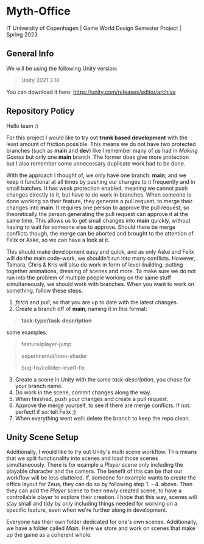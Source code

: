 # Myth-Office
IT University of Copenhagen | Game World Design Semester Project | Spring 2023
## General Info
We will be using the following Unity version:

> Unity 2021.3.18

You can download it here: https://unity.com/releases/editor/archive

## Repository Policy
Hello team :)

For this project I would like to try out **trunk based development** with the least amount of friction possible. This means we do not have two protected branches (such as **main** and **dev**) like I remember many of us had in *Making Games* but only one **main** branch. The former does give more protection but I also remember some unnecessary duplicate work had to be done. 

With the approach I thought of, we only have one branch: **main**; and we keep it functional at all times by pushing our changes to it frequently and in small batches. It has weak protection enabled, meaning we cannot push changes directly to it, but have to do work in branches. When someone is done working on their feature, they generate a pull request, to merge their changes into **main**. It requires one person to approve the pull request, so theoretically the person generating the pull request can approve it at the same time. This allows us to get small changes into **main** quickly, without having to wait for someone else to approve. Should there be merge conflicts though, the merge can be aborted and brought to the attention of Felix or Aske, so we can have a look at it.

This should make development easy and quick, and as only Aske and Felix will do the main code-work, we shouldn't run into many conflicts. However, Tamara, Chris & Kris will also do work in form of level-building, putting together animations, dressing of scenes and more. To make sure we do not run into the problem of multiple people working on the same stuff simultaneously, we should work with branches. When you want to work on something, follow these steps. 

 1. *fetch* and *pull*, so that you are up to date with the latest changes.
 2. Create a branch off of **main**, naming it in this format: 

> **task-type/task-description**

some examples:

> feature/player-jump

> experimental/toon-shader

> bug-fix/collider-level1-fix

 3. Create a scene in Unity with the same *task-description*, you chose for your branch name.
 4. Do work in the scene, commit changes along the way.
 5. When finished, push your changes and create a pull request.
 6. Approve the merge yourself, to see if there are merge conflicts. If not: perfect! if so: tell Felix ;)
 7. When everything went well: delete the branch to keep the repo clean.

## Unity Scene Setup
Additionally, I would like to try out Unity's multi scene workflow. This means that we split functionality into scenes and load those scenes simultaneously. There is for example a *Player* scene only including the playable character and the camera. The benefit of this can be that our workflow will be less cluttered. If, someone for example wants to create the office layout for Zeus, they can do so by following step 1. - 4. above. Then they can add the *Player* scene to their newly created scene, to have a controllable player to explore their creation. I hope that this way, scenes will stay small and tidy by only including things needed for working on a specific feature, even when we're further along in development.

Everyone has their own folder dedicated for one's own scenes. Additionally, we have a folder called *Main*. Here we store and work on scenes that make up the game as a coherent whole.
